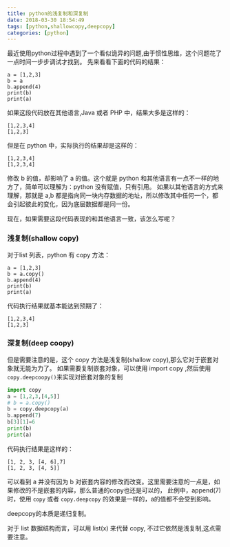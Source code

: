 ```yaml
---
title: python的浅复制和深复制
date: 2018-03-30 18:54:49
tags: [python,shallowcopy,deepcopy]
categories: [python]
---
```


最近使用python过程中遇到了一个看似诡异的问题,由于惯性思维，这个问题花了一点时间一步步调试才找到。
先来看看下面的代码的结果：
```
a = [1,2,3]
b = a
b.append(4)
print(b)
print(a)
```
如果这段代码放在其他语言,Java 或者 PHP 中，结果大多是这样的：
```
[1,2,3,4]
[1,2,3]
```
但是在 python 中，实际执行的结果却是这样的：
```
[1,2,3,4]
[1,2,3,4]
```
修改 b 的值，却影响了 a 的值。这个就是 python 和其他语言有一点不一样的地方了，简单可以理解为：python 没有赋值，只有引用。
如果以其他语言的方式来理解，那就是 a,b 都是指向同一块内存数据的地址，所以修改其中任何一个，都会引起彼此的变化，因为底层数据都是同一份。

现在，如果需要这段代码表现的和其他语言一致，该怎么写呢？

<!--more-->

### 浅复制(shallow copy)

对于list 列表，python 有 copy 方法：
```
a = [1,2,3]
b = a.copy()
b.append(4)
print(b)
print(a)
```
代码执行结果就基本能达到预期了：
```
[1,2,3,4]
[1,2,3]
```
### 深复制(deep coopy)

但是需要注意的是，这个 copy 方法是浅复制(shallow copy),那么它对于嵌套对象就无能为力了。
如果需要复制嵌套对象，可以使用 import copy ,然后使用 `copy.deepcoopy()`来实现对嵌套对象的复制
```python
import copy
a = [1,2,3,[4,5]]
# b = a.copy()
b = copy.deepcopy(a)
b.append(7)
b[3][1]=6
print(b)
print(a)
```
代码执行结果是这样的：
```
[1, 2, 3, [4, 6],7]
[1, 2, 3, [4, 5]]
```
可以看到 a 并没有因为 b 对嵌套内容的修改而改变。这里需要注意的一点是，如果修改的不是嵌套的内容，那么普通的copy也还是可以的，
此例中，append(7) 时，使用 `copy` 或者 `copy.deepcopy` 的效果是一样的，a的值都不会受到影响。

deepcopy的本质是递归复制。

对于 list 数据结构而言，可以用 list(x) 来代替 copy, 不过它依然是浅复制,这点需要注意。
